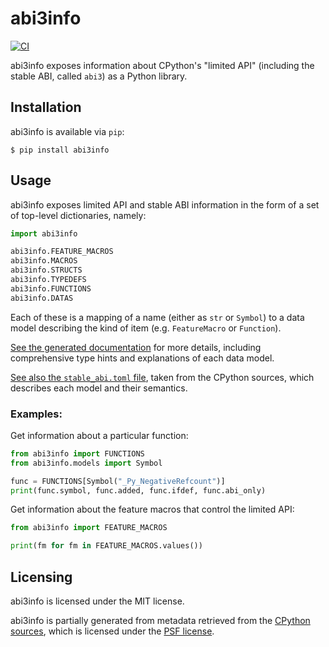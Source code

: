 abi3info
========

[![CI](https://github.com/woodruffw/abi3info/actions/workflows/ci.yml/badge.svg)](https://github.com/woodruffw/abi3info/actions/workflows/ci.yml)

abi3info exposes information about CPython's "limited API" (including the
stable ABI, called `abi3`) as a Python library.

## Installation

abi3info is available via `pip`:

```console
$ pip install abi3info
```

## Usage

abi3info exposes limited API and stable ABI information in the form of a set
of top-level dictionaries, namely:

```python
import abi3info

abi3info.FEATURE_MACROS
abi3info.MACROS
abi3info.STRUCTS
abi3info.TYPEDEFS
abi3info.FUNCTIONS
abi3info.DATAS
```

Each of these is a mapping of a name (either as `str` or `Symbol`) to
a data model describing the kind of item (e.g. `FeatureMacro` or `Function`).

[See the generated documentation]() for more details, including comprehensive
type hints and explanations of each data model.

[See also the `stable_abi.toml` file](./codegen/stable_abi.toml), taken from
the CPython sources, which describes each model and their semantics.

### Examples:

Get information about a particular function:

```python
from abi3info import FUNCTIONS
from abi3info.models import Symbol

func = FUNCTIONS[Symbol("_Py_NegativeRefcount")]
print(func.symbol, func.added, func.ifdef, func.abi_only)
```

Get information about the feature macros that control the limited API:

```python
from abi3info import FEATURE_MACROS

print(fm for fm in FEATURE_MACROS.values())
```

## Licensing

abi3info is licensed under the MIT license.

abi3info is partially generated from metadata retrieved from the
[CPython sources](https://github.com/python/cpython/blob/main/Misc/stable_abi.toml),
which is licensed under the [PSF license](https://docs.python.org/3/license.html#psf-license).
